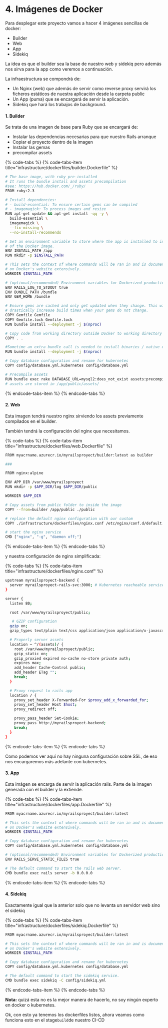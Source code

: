 # 4. Imágenes de Docker

Para desplegar este proyecto vamos a hacer 4 imágenes sencillas de docker:

* Builder
* Web
* App
* Sidekiq

La idea es que el builder sea la base de nuestro web y sidekiq pero además nos sirva para la app como veremos a continuación.

La infraestructura se compondrá de:

*  Un Nginx \(web\) que además de servir como reverse proxy servirá los ficheros estáticos de nuestra aplicación desde la carpeta public
* Un App \(puma\) que se encargará de servir la aplicación.
* Sidekiq que hará los trabajos de background.

#### 1. Builder

Se trata de una imagen de base para Ruby que se encargará de:

* Instalar las dependencias necesarias para que nuestro Rails arranque
* Copiar el proyecto dentro de la imagen
* Instalar las gemas
* precompilar assets

{% code-tabs %}
{% code-tabs-item title="infrastructure/dockerfiles/builder.Dockerfile" %}
```bash
# The base image, with ruby pre-installed
# It runs the bundle install and assets precompilation
#see: https://hub.docker.com/_/ruby/
FROM ruby:2.3

# Install dependencies:
# - build-essential: To ensure certain gems can be compiled
# - imagemagick: To process images and resize
RUN apt-get update && apt-get install -qq -y \
  build-essential \
  imagemagick \
  --fix-missing \
  --no-install-recommends

# Set an environment variable to store where the app is installed to inside
# of the Docker image.
ENV INSTALL_PATH /app
RUN mkdir -p $INSTALL_PATH

# This sets the context of where commands will be ran in and is documented
# on Docker's website extensively.
WORKDIR $INSTALL_PATH

# (optional/recommended) Environment variables for Dockerized production Rails apps
ENV RAILS_LOG_TO_STDOUT true
ENV BUNDLE_PATH /bundle
ENV GEM_HOME /bundle

# Ensure gems are cached and only get updated when they change. This will
# drastically increase build times when your gems do not change.
COPY Gemfile Gemfile
COPY Gemfile.lock Gemfile.lock
RUN bundle install --deployment -j $(nproc)

# Copy code from working directory outside Docker to working directory inside Docker
COPY . .

#Sometime an extra bundle call is needed to install binaries / native extensions
RUN bundle install --deployment -j $(nproc)

# Copy database configuration and rename for kubernetes
COPY config/database.yml.kubernetes config/database.yml

# Precompile assets
RUN bundle exec rake DATABASE_URL=mysql2:does_not_exist assets:precompile
# assets are stored in /app/public/assets/
```
{% endcode-tabs-item %}
{% endcode-tabs %}

#### 2. Web

Esta imagen tendrá nuestro nginx sirviendo los assets previamente compilados en el builder.

También tendrá la configuración del nginx que necesitamos.

{% code-tabs %}
{% code-tabs-item title="infrastructure/dockerfiles/web.Dockerfile" %}
```bash
FROM myacrname.azurecr.io/myrailsproyect/builder:latest as builder

###

FROM nginx:alpine

ENV APP_DIR /var/www/myrailsproyect
RUN mkdir -p $APP_DIR/log $APP_DIR/public

WORKDIR $APP_DIR

# Copy assets from public folder to inside the image
COPY --from=builder /app/public ./public

# replace the default nginx configuration with our custom
COPY ./infrastructure/dockerfiles/nginx.conf /etc/nginx/conf.d/default.conf

# start the nginx service
CMD ["nginx", "-g", "daemon off;"]
```
{% endcode-tabs-item %}
{% endcode-tabs %}

y nuestra configuración de nginx simplificada:

{% code-tabs %}
{% code-tabs-item title="infrastructure/dockerfiles/nginx.conf" %}
```bash
upstream myrailsproyect-backend {
  server myrailsproyect-rails-svc:3000; # Kubernetes reacheable service
}

server {
  listen 80;

  root /var/www/myrailsproyect/public;

   # GZIP configuration
  gzip on;
  gzip_types text/plain text/css application/json application/x-javascript text/xml application/xml application/xml+rss text/javascript application/javascript image/svg+xml;

  # Properly server assets
  location ~ ^/(assets)/ {
    root /var/www/myrailsproyect/public;
    gzip_static on;
    gzip_proxied expired no-cache no-store private auth;
    expires max;
    add_header Cache-Control public;
    add_header ETag "";
    break;
  }

  # Proxy request to rails app
  location / {
    proxy_set_header X-Forwarded-For $proxy_add_x_forwarded_for;
    proxy_set_header Host $host;
    proxy_redirect off;

    proxy_pass_header Set-Cookie;
    proxy_pass http://myrailsproyect-backend;
    break;
  }
}
```
{% endcode-tabs-item %}
{% endcode-tabs %}

Como podemos ver aquí no hay ninguna configuración sobre SSL, de eso nos encargaremos más adelante con kubernetes.

#### 3. App

Esta imágen se encarga de servir la aplicación rails. Parte de la imagen generada con el builder y la extiende.

{% code-tabs %}
{% code-tabs-item title="infrastructure/dockerfiles/app.Dockerfile" %}
```bash
FROM myacrname.azurecr.io/myrailsproyect/builder:latest

# This sets the context of where commands will be ran in and is documented
# on Docker's website extensively.
WORKDIR $INSTALL_PATH

# Copy database configuration and rename for kubernetes
COPY config/database.yml.kubernetes config/database.yml

# (optional/recommended) Environment variables for Dockerized production Rails apps
ENV RAILS_SERVE_STATIC_FILES true

# The default command to start the rails web server.
CMD bundle exec rails server -b 0.0.0.0
```
{% endcode-tabs-item %}
{% endcode-tabs %}

#### 4. Sidekiq

Exactamente igual que la anterior solo que no levanta un servidor web sino el sidekiq

{% code-tabs %}
{% code-tabs-item title="infrastructure/dockerfiles/sidekiq.Dockerfile" %}
```bash
FROM myacrname.azurecr.io/myrailsproyect/builder:latest

# This sets the context of where commands will be ran in and is documented
# on Docker's website extensively.
WORKDIR $INSTALL_PATH

# Copy database configuration and rename for kubernetes
COPY config/database.yml.kubernetes config/database.yml

# The default command to start the sidekiq service.
CMD bundle exec sidekiq -C config/sidekiq.yml
```
{% endcode-tabs-item %}
{% endcode-tabs %}

**Nota:** quizá esta no es la mejor manera de hacerlo, no soy ningún experto en docker o kubernetes.

Ok, con esto ya tenemos los dockerfiles listos, ahora veamos como funciona esto en el stage`build`de nuestro CI-CD

